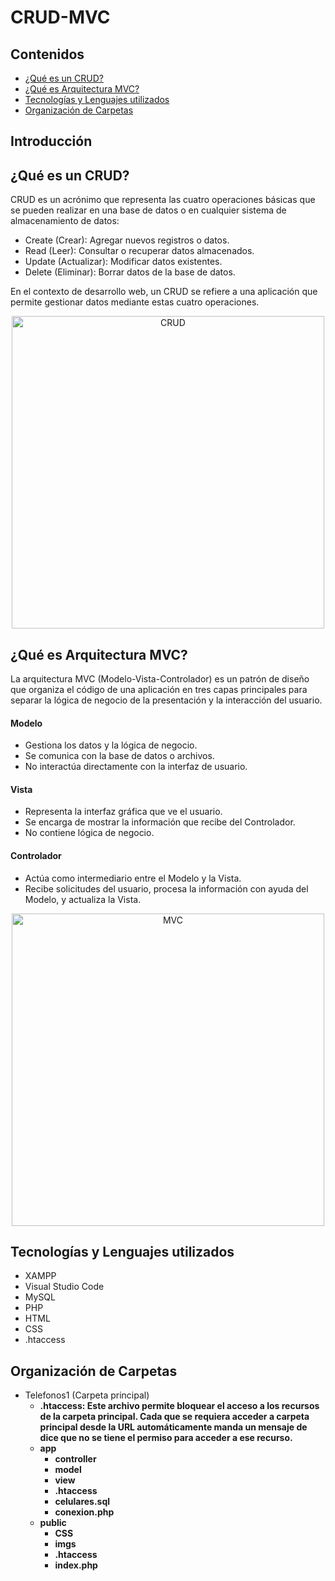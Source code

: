 <h1>CRUD-MVC</h1>

<h2>Contenidos</h2>
<ul>
    <li><a href="#que-es-crud">¿Qué es un CRUD?</a></li>
    <li><a href="#que-es-mvc">¿Qué es Arquitectura MVC?</a></li>
    <li><a href="#tecnologias">Tecnologías y Lenguajes utilizados</a></li>
    <li><a href="#organizacion">Organización de Carpetas</a></li>
</ul>

<h2>Introducción</h2>

<h2 id="que-es-crud">¿Qué es un CRUD?</h2>

<p>CRUD es un acrónimo que representa las cuatro operaciones básicas que se pueden realizar en una base de datos o en cualquier sistema de almacenamiento de datos:</p>
<ul>
    <li>Create (Crear): Agregar nuevos registros o datos.</li>
    <li>Read (Leer): Consultar o recuperar datos almacenados.</li>
    <li>Update (Actualizar): Modificar datos existentes.</li>
    <li>Delete (Eliminar): Borrar datos de la base de datos.</li>
</ul>
<p>En el contexto de desarrollo web, un CRUD se refiere a una aplicación que permite gestionar datos mediante estas cuatro operaciones.</p>

<div style="text-align: center;">
    <img src="https://cdn.prod.website-files.com/5ff66329429d880392f6cba2/63fdf75ad4a978704fe9ac9c_CRUD%20%20Preview.jpeg" alt="CRUD" width="500">
</div>

<h2 id="que-es-mvc">¿Qué es Arquitectura MVC?</h2>

<p>La arquitectura MVC (Modelo-Vista-Controlador) es un patrón de diseño que organiza el código de una aplicación en tres capas principales para separar la lógica de negocio de la presentación y la interacción del usuario.</p>

<h4>Modelo</h4>
<ul>
    <li>Gestiona los datos y la lógica de negocio.</li>
    <li>Se comunica con la base de datos o archivos.</li>
    <li>No interactúa directamente con la interfaz de usuario.</li>
</ul>

<h4>Vista</h4>
<ul>
    <li>Representa la interfaz gráfica que ve el usuario.</li>
    <li>Se encarga de mostrar la información que recibe del Controlador.</li>
    <li>No contiene lógica de negocio.</li>
</ul>

<h4>Controlador</h4>
<ul>
    <li>Actúa como intermediario entre el Modelo y la Vista.</li>
    <li>Recibe solicitudes del usuario, procesa la información con ayuda del Modelo, y actualiza la Vista.</li>
</ul>

<div style="text-align: center;">
    <img src="https://www.freecodecamp.org/espanol/news/content/images/size/w1600/2021/06/MVC3.png" alt="MVC" width="500">
</div>

<h2 id="tecnologias">Tecnologías y Lenguajes utilizados</h2>
<ul>
    <li>XAMPP</li>
    <li>Visual Studio Code</li>
    <li>MySQL</li>
    <li>PHP</li>
    <li>HTML</li>
    <li>CSS</li>
    <li>.htaccess</li>
</ul>

<h2 id="organizacion">Organización de Carpetas</h2>
<ul>
    <li>Telefonos1 (Carpeta principal)
        <ul>
            <li><b>.htaccess:<b> Este archivo permite bloquear el acceso a los recursos de la carpeta principal. Cada que se requiera acceder a carpeta principal desde la URL automáticamente manda un mensaje de dice que no se tiene el permiso para acceder a ese recurso. </li>
            <li>app
                <ul>
                    <li>controller</li>
                    <li>model</li>
                    <li>view</li>
                    <li>.htaccess</li>
                    <li>celulares.sql</li>
                    <li>conexion.php</li>
                </ul>
            </li>
            <li>public
                <ul>
                    <li>CSS</li>
                    <li>imgs</li>
                    <li>.htaccess</li>
                    <li>index.php</li>
                </ul>
            </li>
        </ul>
    </li>
</ul>



